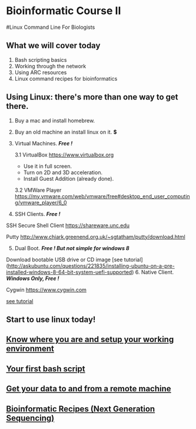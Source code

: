 Bioinformatic Course II
===================

#Linux Command Line For Biologists

## What we will cover today

1. Bash scripting basics
2. Working through the network
3. Using ARC resources
4. Linux command recipes for bioinformatics

## Using Linux: there's more than one way to get there.
 
1. Buy a mac and install homebrew. **$$$$**
2. Buy an old machine an install linux on it. **$**
3. Virtual Machines. **_Free !_**

    3.1 VirtualBox https://www.virtualbox.org
    
     * Use it in full screen.
     * Turn on 2D and 3D acceleration.
     * Install Guest Addition (already done).
        
    3.2 VMWare Player https://my.vmware.com/web/vmware/free#desktop_end_user_computing/vmware_player/6_0
  
4. SSH Clients. **_Free !_**

  SSH Secure Shell Client https://shareware.unc.edu
  
  Putty http://www.chiark.greenend.org.uk/~sgtatham/putty/download.html

5. Dual Boot. **_Free ! But not simple for windows 8_**

  Download bootable USB drive or CD image
  [see tutorial] (http://askubuntu.com/questions/221835/installing-ubuntu-on-a-pre-installed-windows-8-64-bit-system-uefi-supported)
6. Native Client. **_Windows Only, Free !_**

  Cygwin https://www.cygwin.com
  
  [see tutorial](http://x.cygwin.com/docs/ug/setup-cygwin-x-installing.html)

## Start to use linux today!

## [Know where you are and setup your working environment](SimpleSteps.md)

## [Your first bash script](BashTutorial.md)

## [Get your data to and from a remote machine](WorkWithHKSP.md)

## [Bioinformatic Recipes (Next Generation Sequencing)](BioinfoBashRecipes.md)
